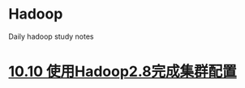 # Hadoop
Daily hadoop study notes

# [10.10 使用Hadoop2.8完成集群配置](https://github.com/Nolansheng/Hadoop/blob/master/101018.md#1010-%E4%BD%BF%E7%94%A8hadoop28%E5%AE%8C%E6%88%90%E4%BA%86%E9%9B%86%E7%BE%A4%E9%85%8D%E7%BD%AE)
